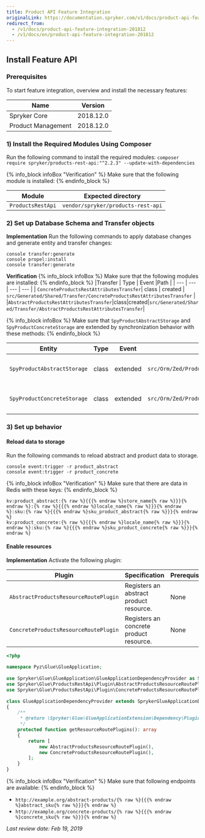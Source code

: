 ```yaml
---
title: Product API Feature Integration
originalLink: https://documentation.spryker.com/v1/docs/product-api-feature-integration-201812
redirect_from:
  - /v1/docs/product-api-feature-integration-201812
  - /v1/docs/en/product-api-feature-integration-201812
---
```


## Install Feature API
### Prerequisites
To start feature integration, overview and install the necessary features:

| Name | Version |
| --- | --- |
| Spryker Core | 2018.12.0 |
| Product Management | 2018.12.0 |

### 1) Install the Required Modules Using Composer

Run the following command to install the required modules:
`composer require spryker/products-rest-api:"^2.2.3" --update-with-dependencies`

{% info_block infoBox "Verification" %}
Make sure that the following module is installed:
{% endinfo_block %}

| Module | Expected directory |
| --- | --- |
| `ProductsRestApi` | `vendor/spryker/products-rest-api` |

### 2) Set up Database Schema and Transfer objects
**Implementation**
Run the following commands to apply database changes and generate entity and transfer changes:
```
console transfer:generate
console propel:install
console transfer:generate
```

**Verification**
{% info_block infoBox %}
Make sure that the following modules are installed:
{% endinfo_block %}
|Transfer  | Type | Event |Path  |
| --- | --- | --- | --- |
|  `ConcreteProductsRestAttributesTransfer`| class | created | `src/Generated/Shared/Transfer/ConcreteProductsRestAttributesTransfer` |
|`AbstractProductsRestAttributesTransfer`|class|created|`src/Generated/Shared/Transfer/AbstractProductsRestAttributesTransfer`|

{% info_block infoBox %}
Make sure that `SpyProductAbstractStorage` and `SpyProductConcreteStorage` are extended by synchronization behavior with these methods:
{% endinfo_block %}

|Entity  |  Type| Event | Path | Methods |
| --- | --- | --- | --- | --- |
| `SpyProductAbstractStorage` |class  | extended | `src/Orm/Zed/ProductStorage/Persistence/Base/SpyProductAbstractStorage` | <ul><li>`syncPublishedMessageForMappings()`</li><li>`syncUnpublishedMessageForMappings()`</li></ul> |
| `SpyProductConcreteStorage` |class  | extended | `src/Orm/Zed/ProductStorage/Persistence/Base/SpyProductConcreteStorage` | <ul><li>`syncPublishedMessageForMappings()`</li><li>`syncUnpublishedMessageForMappings()`</li></ul> |

### 3) Set up behavior
#### Reload data to storage

Run the following commands to reload abstract and product data to storage.
```
console event:trigger -r product_abstract
console event:trigger -r product_concrete
```

{% info_block infoBox "Verification" %}
Make sure that there are data in Redis with these keys:
{% endinfo_block %}
```
kv:product_abstract:{% raw %}{{{% endraw %}store_name{% raw %}}}{% endraw %}:{% raw %}{{{% endraw %}locale_name{% raw %}}}{% endraw %}:sku:{% raw %}{{{% endraw %}sku_product_abstract{% raw %}}}{% endraw %}
kv:product_concrete:{% raw %}{{{% endraw %}locale_name{% raw %}}}{% endraw %}:sku:{% raw %}{{{% endraw %}sku_product_concrete{% raw %}}}{% endraw %}
```

#### Enable resources
**Implementation**
Activate the following plugin:

| Plugin | Specification | Prerequisites |  Namespace|
| --- | --- | --- | --- |
| `AbstractProductsResourceRoutePlugin` | Registers an abstract product resource. | None | `Spryker\Glue\ProductsRestApi\Plugin` |
|`ConcreteProductsResourceRoutePlugin`|Registers an concrete product resource.|None|`Spryker\Glue\ProductsRestApi\Plugin`|

```php
<?php
 
namespace Pyz\Glue\GlueApplication;
 
use Spryker\Glue\GlueApplication\GlueApplicationDependencyProvider as SprykerGlueApplicationDependencyProvider;
use Spryker\Glue\ProductsRestApi\Plugin\AbstractProductsResourceRoutePlugin;
use Spryker\Glue\ProductsRestApi\Plugin\ConcreteProductsResourceRoutePlugin;
 
class GlueApplicationDependencyProvider extends SprykerGlueApplicationDependencyProvider
{
    /**
     * @return \Spryker\Glue\GlueApplicationExtension\Dependency\Plugin\ResourceRoutePluginInterface[]
     */
    protected function getResourceRoutePlugins(): array
    {
        return [
            new AbstractProductsResourceRoutePlugin(),
            new ConcreteProductsResourceRoutePlugin(),
        ];
    }
}
```

{% info_block infoBox "Verification" %}
Make sure that following endpoints are available:
{% endinfo_block %}
* `http://example.org/abstract-products/{% raw %}{{{% endraw %}abstract_sku{% raw %}}}{% endraw %}`
* `http://example.org/concrete-products/{% raw %}{{{% endraw %}concrete_sku{% raw %}}}{% endraw %}`

_Last review date: Feb 19, 2019_
